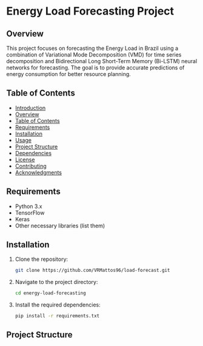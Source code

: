 # Energy Load Forecasting Project

## Overview

This project focuses on forecasting the Energy Load in Brazil using a combination of Variational Mode Decomposition (VMD) for time series decomposition and Bidirectional Long Short-Term Memory (Bi-LSTM) neural networks for forecasting. The goal is to provide accurate predictions of energy consumption for better resource planning.

## Table of Contents

- [Introduction](#energy-load-forecasting-project)
- [Overview](#overview)
- [Table of Contents](#table-of-contents)
- [Requirements](#requirements)
- [Installation](#installation)
- [Usage](#usage)
- [Project Structure](#project-structure)
- [Dependencies](#dependencies)
- [License](#license)
- [Contributing](#contributing)
- [Acknowledgments](#acknowledgments)

## Requirements

- Python 3.x
- TensorFlow
- Keras
- Other necessary libraries (list them)

## Installation

1. Clone the repository:

    ```bash
    git clone https://github.com/VRMattos96/load-forecast.git
    ```

2. Navigate to the project directory:

    ```bash
    cd energy-load-forecasting
    ```

3. Install the required dependencies:

    ```bash
    pip install -r requirements.txt
    ```

## Project Structure



